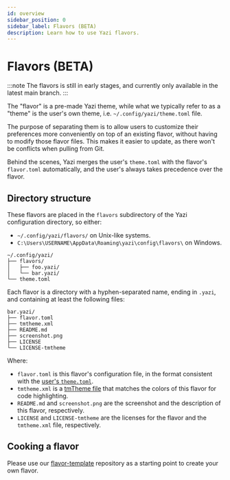 ```yaml
---
id: overview
sidebar_position: 0
sidebar_label: Flavors (BETA)
description: Learn how to use Yazi flavors.
---
```


# Flavors (BETA)

:::note
The flavors is still in early stages, and currently only available in the latest main branch.
:::

The "flavor" is a pre-made Yazi theme, while what we typically refer to as a "theme" is the user's own theme, i.e. `~/.config/yazi/theme.toml` file.

The purpose of separating them is to allow users to customize their preferences more conveniently on top of an existing flavor, without having to modify those flavor files.
This makes it easier to update, as there won't be conflicts when pulling from Git.

Behind the scenes, Yazi merges the user's `theme.toml` with the flavor's `flavor.toml` automatically, and the user's always takes precedence over the flavor.

## Directory structure

These flavors are placed in the `flavors` subdirectory of the Yazi configuration directory, so either:

- `~/.config/yazi/flavors/` on Unix-like systems.
- `C:\Users\USERNAME\AppData\Roaming\yazi\config\flavors\` on Windows.

```
~/.config/yazi/
├── flavors/
│   ├── foo.yazi/
│   └── bar.yazi/
└── theme.toml
```

Each flavor is a directory with a hyphen-separated name, ending in `.yazi`, and containing at least the following files:

```
bar.yazi/
├── flavor.toml
├── tmtheme.xml
├── README.md
├── screenshot.png
├── LICENSE
└── LICENSE-tmtheme
```

Where:

- `flavor.toml` is this flavor's configuration file, in the format consistent with the [user's `theme.toml`](/docs/configuration/theme).
- `tmtheme.xml` is a [tmTheme file](https://www.sublimetext.com/docs/color_schemes_tmtheme.html) that matches the colors of this flavor for code highlighting.
- `README.md` and `screenshot.png` are the screenshot and the description of this flavor, respectively.
- `LICENSE` and `LICENSE-tmtheme` are the licenses for the flavor and the `tmtheme.xml` file, respectively.

## Cooking a flavor

Please use our [flavor-template](https://github.com/yazi-rs/flavor-template) repository as a starting point to create your own flavor.
